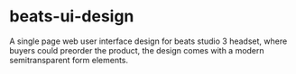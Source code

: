 # beats-ui-design
A single page web user interface design for beats studio 3 headset, where buyers could preorder the product, the design comes with a modern semitransparent form elements. 
